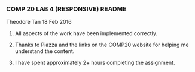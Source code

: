 ### COMP 20 LAB 4 (RESPONSIVE) README

Theodore Tan
18 Feb 2016

1. All aspects of the work have been implemented correctly.

2. Thanks to Piazza and the links on the COMP20 website for helping me 
   understand the content.

3. I have spent approximately 2+ hours completing the assignment.
